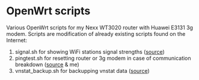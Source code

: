 # OpenWrt scripts
Various OpenWrt scripts for my Nexx WT3020 router with Huawei E3131 3g modem.
Scripts are modification of already existing scripts found on the Internet:
1. signal.sh for showing WiFi stations signal strengths ([source](https://forum.archive.openwrt.org/viewtopic.php?id=27581))
2. pingtest.sh for resetting router or 3g modem in case of communication breakdown ([source](https://duckduckgo.com) & me)
3. vnstat_backup.sh for backupping vnstat data ([source](https://openwrt.org/docs/guide-user/services/network_monitoring/vnstat))
